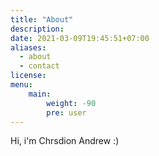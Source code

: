 ```yaml
---
title: "About"
description: 
date: 2021-03-09T19:45:51+07:00
aliases:
  - about  
  - contact
license: 
menu:
    main: 
        weight: -90
        pre: user
---
```


Hi, i'm Chrsdion Andrew :)
